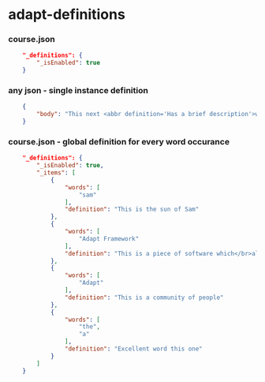 # adapt-definitions

### course.json
```json
    "_definitions": {
        "_isEnabled": true
    }
```

### any json - single instance definition
```json
    {
        "body": "This next <abbr definition='Has a brief description'>word</abbr>"
    }
```

### course.json - global definition for every word occurance
```json
    "_definitions": {
        "_isEnabled": true,
        "_items": [
            {
                "words": [
                    "sam"
                ],
                "definition": "This is the sun of Sam"
            },
            {
                "words": [
                    "Adapt Framework"
                ],
                "definition": "This is a piece of software which</br>allows you to create e-learning."
            },
            {
                "words": [
                    "Adapt"
                ],
                "definition": "This is a community of people"
            },
            {
                "words": [
                    "the",
                    "a"
                ],
                "definition": "Excellent word this one"
            }
        ]
    }
```

